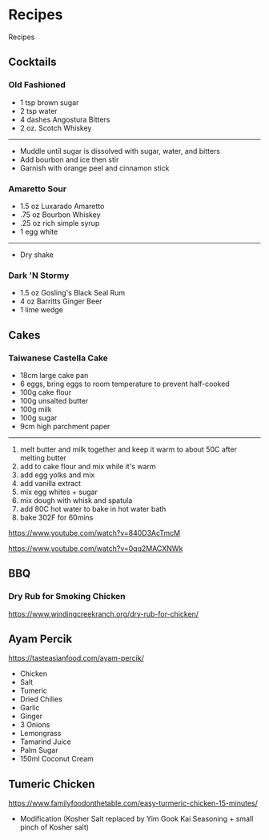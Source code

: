 # Recipes
Recipes

## Cocktails
### Old Fashioned
- 1 tsp brown sugar
- 2 tsp water
- 4 dashes Angostura Bitters
- 2 oz. Scotch Whiskey
-----
- Muddle until sugar is dissolved with sugar, water, and bitters
- Add bourbon and ice then stir
- Garnish with orange peel and cinnamon stick
### Amaretto Sour
- 1.5 oz Luxarado Amaretto
- .75 oz Bourbon Whiskey
- .25 oz rich simple syrup
- 1 egg white
-----
- Dry shake
### Dark 'N Stormy
- 1.5 oz Gosling's Black Seal Rum
- 4 oz Barritts Ginger Beer
- 1 lime wedge

## Cakes
### Taiwanese Castella Cake
- 18cm large cake pan
- 6 eggs, bring eggs to room temperature to prevent half-cooked
- 100g cake flour
- 100g unsalted butter
- 100g milk
- 100g sugar
- 9cm high parchment paper
-----
1. melt butter and milk together and keep it warm to about 50C after melting butter
2. add to cake flour and mix while it's warm
3. add egg yolks and mix
4. add vanilla extract
5. mix egg whites + sugar
6. mix dough with whisk and spatula
7. add 80C hot water to bake in hot water bath
8. bake 302F for 60mins

https://www.youtube.com/watch?v=840D3AcTmcM

https://www.youtube.com/watch?v=0qq2MACXNWk

## BBQ
### Dry Rub for Smoking Chicken
https://www.windingcreekranch.org/dry-rub-for-chicken/

## Ayam Percik
https://tasteasianfood.com/ayam-percik/
- Chicken
- Salt
- Tumeric
- Dried Chilies
- Garlic
- Ginger
- 3 Onions
- Lemongrass
- Tamarind Juice
- Palm Sugar
- 150ml Coconut Cream

## Tumeric Chicken
https://www.familyfoodonthetable.com/easy-turmeric-chicken-15-minutes/
- Modification (Kosher Salt replaced by Yim Gook Kai Seasoning + small pinch of Kosher salt)
